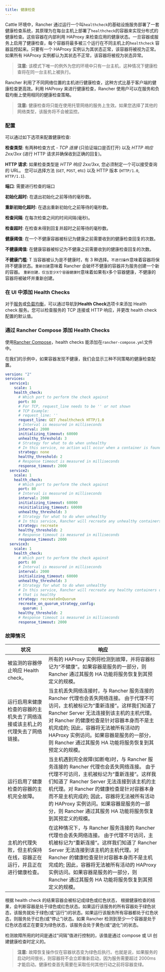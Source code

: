```yaml
---
title: 健康检查
---
```


Cattle 环境中，Rancher 通过运行一个叫`healthcheck`的基础设施服务部署了一套健康检查系统，其原理为在每台主机上部署了`healthcheck`的容器来实现分布式的健康检查。这些容器在内部利用 HAProxy 来检查应用的健康状态。一旦容器或服务上启用了健康检查，每个容器将最多被三个运行在不同主机上的`healthcheck` 容器监控起来。只要有一个 HAProxy 实例认为其状态正常，该容器将被视为正常。如果所有 HAProxy 实例都认为其状态不正常，该容器将被视为状态异常。

> **注意:** 该模式下唯一的例外为您的环境中只有一台主机，这种情况下健康检查将在同一台主机上被执行。

Rancher 利用了不同网络位置的主机进行健康检查，这种方式比基于客户端的健康检查更高效。利用 HAProxy 来进行健康检查，Rancher 使用户可以在服务和负载均衡上使用相同的健康检查策略。

> **注意:** 健康检查将只能在使用托管网络的服务上生效。如果您选择了其他的网络类型，该服务将不会被监控。

### 配置

可以通过如下选项来配置健康检查:

**检查类型**: 有两种检查方式 - _TCP 连接_ (只验证端口是否打开) 以及 _HTTP 响应 2xx/3xx_ (进行 HTTP 请求并确保收到正确的回复)。

**HTTP 请求**: 如果检查类型是 _HTTP 响应 2xx/3xx_, 您必须制定一个可以接受查询的 URL。 您可以选择方法 (`GET`, `POST`, etc) 以及 HTTP 版本 (`HTTP/1.0`, `HTTP/1.1`).

**端口**: 需要进行检查的端口

**初始化超时:** 在退出初始化之前等待的毫秒数。

**重新初始化超时:** 在退出重新初始化之前等待的毫秒数。

**检查间隔**: 在每次检查之间的时间间隔(毫秒)。

**检查超时**: 在检查未得到回复并超时之前等待的毫秒数。

**健康阈值**: 在一个不健康容器被标记为健康之前需要收到的健康检查回复的次数。

**不健康阈值**: 在健康容器被标记为不健康之前需要收到的健康检查回复的次数。

**不健康门槛**: T
当容器被认为是不健康时，有 3 种选择。`不进行操作`意味着容器将保持不健康状态。`重新创建`意味着 Rancher 会破坏不健康的容器并为服务创建一个新的容器。 `重新创建，仅当至少X个容器健康时`意味着如果有`X`多个容器健康，不健康的容器将被破坏并重新创建。

### 在 UI 中添加 Health Checks

对于[服务](/docs/rancher1/infrastructure/cattle/adding-services/_index)或[负载均衡](/docs/rancher1/infrastructure/cattle/adding-load-balancers/_index)，可以通过导航到**Health Check**选项卡来添加 Health check 服务。您可以检查服务的 TCP 连接或 HTTP 响应，并更改 health check 配置的默认值。

### 通过 Rancher Compose 添加 Health Checks

使用[Rancher Compose](/docs/rancher1/infrastructure/cattle/rancher-compose/_index)，health checks 能添加在`rancher-compose.yml`文件中。

在我们的示例中，如果容器发现不健康，我们会显示三种不同策略的健康检查配置。

```yml
version: "2"
services:
  service1:
    scale: 1
    health_check:
      # Which port to perform the check against
      port: 80
      # For TCP, request_line needs to be '' or not shown
      # TCP Example:
      # request_line: ''
      request_line: GET /healthcheck HTTP/1.0
      # Interval is measured in milliseconds
      interval: 2000
      initializing_timeout: 60000
      unhealthy_threshold: 3
      # Strategy for what to do when unhealthy
      # In this service, no action will occur when a container is found unhealthy
      strategy: none
      healthy_threshold: 2
      # Response timeout is measured in milliseconds
      response_timeout: 2000
  service2:
    scale: 1
    health_check:
      # Which port to perform the check against
      port: 80
      # Interval is measured in milliseconds
      interval: 2000
      initializing_timeout: 60000
      reinitializing_timeout: 60000
      unhealthy_threshold: 3
      # Strategy for what to do when unhealthy
      # In this service, Rancher will recreate any unhealthy containers
      strategy: recreate
      healthy_threshold: 2
      # Response timeout is measured in milliseconds
      response_timeout: 2000
  service3:
    scale: 1
    health_check:
      # Which port to perform the check against
      port: 80
      # Interval is measured in milliseconds
      interval: 2000
      initializing_timeout: 60000
      unhealthy_threshold: 3
      # Strategy for what to do when unhealthy
      # In this service, Rancher will recreate any healthy containers only if there   is at least 1 container
      # that is healthy
      strategy: recreateOnQuorum
      recreate_on_quorum_strategy_config:
        quorum: 1
      healthy_threshold: 2
      # Response timeout is measured in milliseconds
      response_timeout: 2000
```

### 故障情况

| 状况                                                                         | 响应                                                                                                                                                                                                                                                                                                                                                                         |
| ---------------------------------------------------------------------------- | ---------------------------------------------------------------------------------------------------------------------------------------------------------------------------------------------------------------------------------------------------------------------------------------------------------------------------------------------------------------------------- |
| 被监测的容器停止响应 Health check。                                          | 所有的 HAProxy 实例将检测到故障，并将容器标记为“不健康”。如果容器是服务的一部分，则 Rancher 通过其服务 HA 功能将服务恢复到其预定义的规模。                                                                                                                                                                                                                                   |
| 运行启用来健康检查的容器的主机失去了网络连接或该主机上的代理失去了网络链接。 | 当主机丢失网络连接时，与 Rancher 服务连接的 Rancher 代理也会丢失网络连接。 由于代理不可访问，主机被标记为“重新连接”。这样我们知道了 Rancher Server 无法连接到该主机的主机代理。对 Rancher 的健康检查是针对容器本身而不是主机完成的; 因此，容器将无法被所有活动的 HAProxy 实例访问。如果容器是服务的一部分，则 Rancher 通过其服务 HA 功能将服务恢复到其预定义的规模。         |
| 运行启用了健康检查的容器的主机完全故障。                                     | 当主机遇到完全故障(如断电)时，与 Rancher 服务连接的 Rancher 代理也会丢失网络连接。 由于代理不可访问，主机被标记为“重新连接”。这样我们知道了 Rancher Server 无法连接到该主机的主机代理。对 Rancher 的健康检查是针对容器本身而不是主机完成的; 因此，容器将无法被所有活动的 HAProxy 实例访问。如果容器是服务的一部分，则 Rancher 通过其服务 HA 功能将服务恢复到其预定义的规模。 |
| 主机的代理失败，但主机保持在线，容器正在运行，并且正在进行健康检查。         | 在这种情况下，与 Rancher 服务连接的 Rancher 代理也会丢失网络连接。 由于代理不可访问，主机被标记为“重新连接”。这样我们知道了 Rancher Server 无法连接到该主机的主机代理。对 Rancher 的健康检查是针对容器本身而不是主机完成的; 因此，容器将无法被所有活动的 HAProxy 实例访问。如果容器是服务的一部分，则 Rancher 通过其服务 HA 功能将服务恢复到其预定义的规模。                 |

根据 health check 的结果容器会被标记成绿色或红色状态，
根据健康检查的结果，会判断容器是处于绿色或红色状态。如果运行该服务的所有容器处于绿色状态，该服务就处于绿色(或“运行”)的状态。如果运行该服务所有容器都处于红色状态，则服务处于红色(或“停止”)状态。如果 Rancher 检测到至少一个容器是处于红色状态或正在要变为绿色状态，该服务会处于黄色(或“退化”)的状态。

检测故障所用的时间是通过“间隔”值进行控制的，该值是通过 compose 或 UI 创建健康检查时定义的。

> **注意:** 故障恢复操作仅在容器状态变为绿色后执行。也就是说，如果服务的启动时间很长，则容器将不会立即重新启动，因为服务需要超过 2000ms 才能启动。健康检查首先需要在采取任何其他行动之前将容器变绿。
